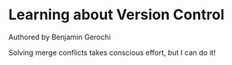 # Learning about Version Control
Authored by Benjamin Gerochi

Solving merge conflicts takes conscious effort, but I can do it!
